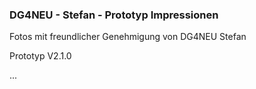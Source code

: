 ### DG4NEU - Stefan - Prototyp Impressionen

Fotos mit freundlicher Genehmigung von DG4NEU Stefan

Prototyp V2.1.0

...